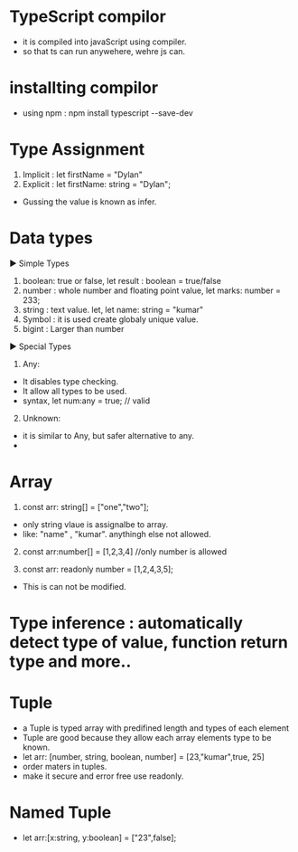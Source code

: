 # TypeScript compilor
- it is compiled into javaScript using compiler.
- so that ts can run anywehere, wehre js can.

# installting compilor
- using npm : npm install typescript --save-dev

# Type Assignment
1. Implicit : let firstName = "Dylan"
2. Explicit : let firstName: string = "Dylan";
- Gussing the value is known as infer.

# Data types
▶️ Simple Types
1. boolean: true or false, let result : boolean  = true/false
2. number : whole number and floating point value, let marks: number = 233;
3. string : text value. let, let name: string = "kumar" 
4. Symbol : it is used create globaly unique value.
5. bigint : Larger than number

▶️ Special Types

1. Any:
- It disables type checking.
- It allow all types to be used.
- syntax, let num:any = true; // valid

2. Unknown: 
- it is similar to Any, but safer alternative to any.
-

# Array 
1. const arr: string[] = ["one","two"];
- only string vlaue is assignalbe to array.
- like: "name" , "kumar". anythingh else not allowed.

2. const arr:number[] = [1,2,3,4] //only number is allowed

3. const arr: readonly number = [1,2,4,3,5];
- This is can not be modified.

# Type inference : automatically detect type of value, function return type and more..

# Tuple
- a Tuple is typed array with predifined length and types of each element
- Tuple are good because they allow each array elements type to be known.
- let arr: [number, string, boolean, number] = [23,"kumar",true, 25]
- order maters in tuples.
- make it secure and error free use readonly.

# Named Tuple 
- let arr:[x:string, y:boolean] = ["23",false];

